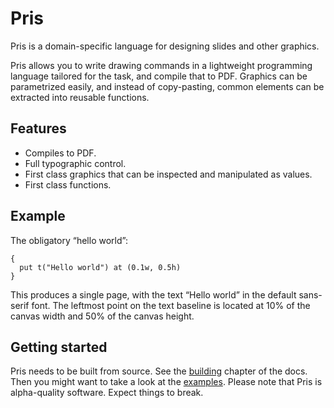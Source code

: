 # Pris

Pris is a domain-specific language for designing slides and other graphics.

Pris allows you to write drawing commands in a lightweight programming language
tailored for the task, and compile that to <span class="smcp">PDF</span>.
Graphics can be parametrized easily, and instead of copy-pasting, common
elements can be extracted into reusable functions.

## Features

 * Compiles to <span class="smcp">PDF</span>.
 * Full typographic control.
 * First class graphics that can be inspected and manipulated as values.
 * First class functions.

## Example

The obligatory “hello world”:

    {
      put t("Hello world") at (0.1w, 0.5h)
    }

This produces a single page, with the text “Hello world” in the default
sans-serif font. The leftmost point on the text baseline is located at 10% of
the canvas width and 50% of the canvas height.

## Getting started

Pris needs to be built from source. See the [building](building.md) chapter of
the docs. Then you might want to take a look at the [examples][examples]. Please
note that Pris is alpha-quality software. Expect things to break.

[examples]: https://github.com/ruuda/pris/tree/master/examples
